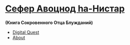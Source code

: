 # [Сефер Авоцнод hа-Нистар](about.md)  
**(Книга Сокровенного Отца Блужданий)**  

- [Digital Quest](digital_quest.md)
- [About](about.md)
